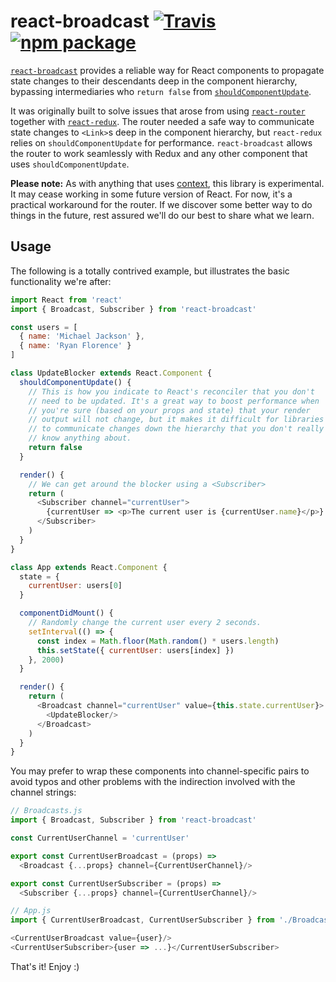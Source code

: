 # react-broadcast [![Travis][build-badge]][build] [![npm package][npm-badge]][npm]

[build-badge]: https://img.shields.io/travis/mjackson/react-broadcast/master.svg?style=flat-square
[build]: https://travis-ci.org/mjackson/react-broadcast

[npm-badge]: https://img.shields.io/npm/v/react-broadcast.svg?style=flat-square
[npm]: https://www.npmjs.com/package/react-broadcast

[`react-broadcast`](https://www.npmjs.com/package/react-broadcast) provides a reliable way for React components to propagate state changes to their descendants deep in the component hierarchy, bypassing intermediaries who `return false` from [`shouldComponentUpdate`](https://facebook.github.io/react/docs/component-specs.html#updating-shouldcomponentupdate).

It was originally built to solve issues that arose from using [`react-router`](https://www.npmjs.com/package/react-router) together with [`react-redux`](https://www.npmjs.com/package/react-redux). The router needed a safe way to communicate state changes to `<Link>`s deep in the component hierarchy, but `react-redux` relies on `shouldComponentUpdate` for performance. `react-broadcast` allows the router to work seamlessly with Redux and any other component that uses `shouldComponentUpdate`.

**Please note:** As with anything that uses [context](https://facebook.github.io/react/docs/context.html), this library is experimental. It may cease working in some future version of React. For now, it's a practical workaround for the router. If we discover some better way to do things in the future, rest assured we'll do our best to share what we learn.

## Usage

The following is a totally contrived example, but illustrates the basic functionality we're after:

```js
import React from 'react'
import { Broadcast, Subscriber } from 'react-broadcast'

const users = [
  { name: 'Michael Jackson' },
  { name: 'Ryan Florence' }
]

class UpdateBlocker extends React.Component {
  shouldComponentUpdate() {
    // This is how you indicate to React's reconciler that you don't
    // need to be updated. It's a great way to boost performance when
    // you're sure (based on your props and state) that your render
    // output will not change, but it makes it difficult for libraries
    // to communicate changes down the hierarchy that you don't really
    // know anything about.
    return false
  }

  render() {
    // We can get around the blocker using a <Subscriber>
    return (
      <Subscriber channel="currentUser">
        {currentUser => <p>The current user is {currentUser.name}</p>}
      </Subscriber>
    )
  }
}

class App extends React.Component {
  state = {
    currentUser: users[0]
  }

  componentDidMount() {
    // Randomly change the current user every 2 seconds.
    setInterval(() => {
      const index = Math.floor(Math.random() * users.length)
      this.setState({ currentUser: users[index] })
    }, 2000)
  }

  render() {
    return (
      <Broadcast channel="currentUser" value={this.state.currentUser}>
        <UpdateBlocker/>
      </Broadcast>
    )
  }
}
```

You may prefer to wrap these components into channel-specific pairs to avoid typos and other problems with the indirection involved with the channel strings:

```js
// Broadcasts.js
import { Broadcast, Subscriber } from 'react-broadcast'

const CurrentUserChannel = 'currentUser'

export const CurrentUserBroadcast = (props) =>
  <Broadcast {...props} channel={CurrentUserChannel}/>

export const CurrentUserSubscriber = (props) =>
  <Subscriber {...props} channel={CurrentUserChannel}/>

// App.js
import { CurrentUserBroadcast, CurrentUserSubscriber } from './Broadcasts'

<CurrentUserBroadcast value={user}/>
<CurrentUserSubscriber>{user => ...}</CurrentUserSubscriber>
```

That's it! Enjoy :)
